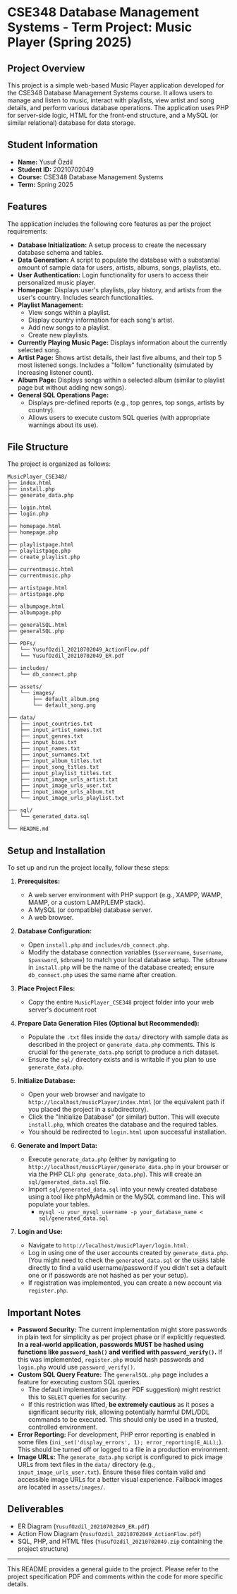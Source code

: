 # CSE348 Database Management Systems - Term Project: Music Player (Spring 2025)

## Project Overview

This project is a simple web-based Music Player application developed for the CSE348 Database Management Systems course. It allows users to manage and listen to music, interact with playlists, view artist and song details, and perform various database operations. The application uses PHP for server-side logic, HTML for the front-end structure, and a MySQL (or similar relational) database for data storage.

## Student Information

*   **Name:** Yusuf Özdil
*   **Student ID:** 20210702049
*   **Course:** CSE348 Database Management Systems
*   **Term:** Spring 2025

## Features

The application includes the following core features as per the project requirements:

*   **Database Initialization:** A setup process to create the necessary database schema and tables.
*   **Data Generation:** A script to populate the database with a substantial amount of sample data for users, artists, albums, songs, playlists, etc.
*   **User Authentication:** Login functionality for users to access their personalized music player.
*   **Homepage:** Displays user's playlists, play history, and artists from the user's country. Includes search functionalities.
*   **Playlist Management:**
    *   View songs within a playlist.
    *   Display country information for each song's artist.
    *   Add new songs to a playlist.
    *   Create new playlists.
*   **Currently Playing Music Page:** Displays information about the currently selected song.
*   **Artist Page:** Shows artist details, their last five albums, and their top 5 most listened songs. Includes a "follow" functionality (simulated by increasing listener count).
*   **Album Page:** Displays songs within a selected album (similar to playlist page but without adding new songs).
*   **General SQL Operations Page:**
    *   Displays pre-defined reports (e.g., top genres, top songs, artists by country).
    *   Allows users to execute custom SQL queries (with appropriate warnings about its use).

## File Structure

The project is organized as follows:

```
MusicPlayer_CSE348/
├── index.html
├── install.php
├── generate_data.php
│
├── login.html
├── login.php
│
├── homepage.html
├── homepage.php
│
├── playlistpage.html
├── playlistpage.php
├── create_playlist.php
│
├── currentmusic.html
├── currentmusic.php
│
├── artistpage.html
├── artistpage.php
│
├── albumpage.html
├── albumpage.php
│
├── generalSQL.html
├── generalSQL.php
│
├── PDFs/
│   └── YusufOzdil_20210702049_ActionFlow.pdf
│   └── YusufOzdil_20210702049_ER.pdf
│
├── includes/
│   └── db_connect.php
│
├── assets/
│   └── images/
│       ├── default_album.png
│       └── default_song.png
│
├── data/
│   ├── input_countries.txt
│   ├── input_artist_names.txt
│   ├── input_genres.txt
│   ├── input_bios.txt
│   ├── input_names.txt
│   ├── input_surnames.txt
│   ├── input_album_titles.txt
│   ├── input_song_titles.txt
│   ├── input_playlist_titles.txt
│   ├── input_image_urls_artist.txt
│   ├── input_image_urls_user.txt
│   ├── input_image_urls_album.txt
│   └── input_image_urls_playlist.txt
│
├── sql/
│   └── generated_data.sql
│
└── README.md
```

## Setup and Installation

To set up and run the project locally, follow these steps:

1.  **Prerequisites:**
    *   A web server environment with PHP support (e.g., XAMPP, WAMP, MAMP, or a custom LAMP/LEMP stack).
    *   A MySQL (or compatible) database server.
    *   A web browser.

2.  **Database Configuration:**
    *   Open `install.php` and `includes/db_connect.php`.
    *   Modify the database connection variables (`$servername`, `$username`, `$password`, `$dbname`) to match your local database setup. The `$dbname` in `install.php` will be the name of the database created; ensure `db_connect.php` uses the same name after creation.

3.  **Place Project Files:**
    *   Copy the entire `MusicPlayer_CSE348` project folder into your web server's document root

4.  **Prepare Data Generation Files (Optional but Recommended):**
    *   Populate the `.txt` files inside the `data/` directory with sample data as described in the project or `generate_data.php` comments. This is crucial for the `generate_data.php` script to produce a rich dataset.
    *   Ensure the `sql/` directory exists and is writable if you plan to use `generate_data.php`.

5.  **Initialize Database:**
    *   Open your web browser and navigate to `http://localhost/musicPlayer/index.html` (or the equivalent path if you placed the project in a subdirectory).
    *   Click the "Initialize Database" (or similar) button. This will execute `install.php`, which creates the database and the required tables.
    *   You should be redirected to `login.html` upon successful installation.

6.  **Generate and Import Data:**
    *   Execute `generate_data.php` (either by navigating to `http://localhost/musicPlayer/generate_data.php` in your browser or via the PHP CLI: `php generate_data.php`). This will create an `sql/generated_data.sql` file.
    *   Import `sql/generated_data.sql` into your newly created database using a tool like phpMyAdmin or the MySQL command line. This will populate your tables.
        *   `mysql -u your_mysql_username -p your_database_name < sql/generated_data.sql`

7.  **Login and Use:**
    *   Navigate to `http://localhost/musicPlayer/login.html`.
    *   Log in using one of the user accounts created by `generate_data.php`. (You might need to check the `generated_data.sql` or the `USERS` table directly to find a valid username/password if you didn't set a default one or if passwords are not hashed as per your setup).
    *   If registration was implemented, you can create a new account via `register.php`.

## Important Notes

*   **Password Security:** The current implementation might store passwords in plain text for simplicity as per project phase or if explicitly requested. **In a real-world application, passwords MUST be hashed using functions like `password_hash()` and verified with `password_verify()`.** If this was implemented, `register.php` would hash passwords and `login.php` would use `password_verify()`.
*   **Custom SQL Query Feature:** The `generalSQL.php` page includes a feature for executing custom SQL queries.
    *   The default implementation (as per PDF suggestion) might restrict this to `SELECT` queries for security.
    *   If this restriction was lifted, **be extremely cautious** as it poses a significant security risk, allowing potentially harmful DML/DDL commands to be executed. This should only be used in a trusted, controlled environment.
*   **Error Reporting:** For development, PHP error reporting is enabled in some files (`ini_set('display_errors', 1); error_reporting(E_ALL);`). This should be turned off or logged to a file in a production environment.
*   **Image URLs:** The `generate_data.php` script is configured to pick image URLs from text files in the `data/` directory (e.g., `input_image_urls_user.txt`). Ensure these files contain valid and accessible image URLs for a better visual experience. Fallback images are located in `assets/images/`.

## Deliverables

*   ER Diagram (`YusufOzdil_20210702049_ER.pdf`)
*   Action Flow Diagram (`YusufOzdil_20210702049_ActionFlow.pdf`)
*   SQL, PHP, and HTML files (`YusufOzdil_20210702049.zip` containing the project structure)

---

This README provides a general guide to the project. Please refer to the project specification PDF and comments within the code for more specific details.